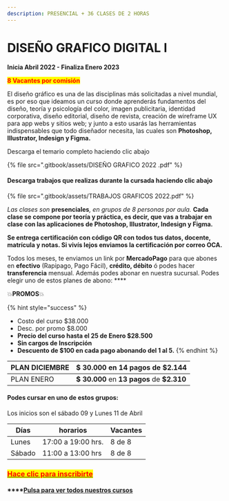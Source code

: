 ```yaml
---
description: PRESENCIAL + 36 CLASES DE 2 HORAS
---
```


# DISEÑO GRAFICO DIGITAL I

**Inicia Abril 2022 - Finaliza Enero 2023**&#x20;

<mark style="color:red;">**8 Vacantes por comisión**</mark>

El diseño gráfico es una de las disciplinas más solicitadas a nivel mundial, es por eso que ideamos un curso donde aprenderás fundamentos del diseño, teoría y psicología del color, imagen publicitaria, identidad corporativa, diseño editorial, diseño de revista, creación de wireframe UX para app webs y sitios web; y junto a esto usarás las herramientas indispensables que todo diseñador necesita, las cuales son **Photoshop, Illustrator,  Indesign y Figma.**

Descarga el temario completo haciendo clic abajo&#x20;

{% file src=".gitbook/assets/DISEÑO GRAFICO 2022 .pdf" %}

#### Descarga trabajos que realizas durante la cursada haciendo clic abajo

{% file src=".gitbook/assets/TRABAJOS GRAFICOS 2022.pdf" %}

_Las clases son_ **presenciales**_, en grupos de 8 personas por aula._ **Cada clase se compone por teoría y práctica, es decir, que vas a trabajar en clase con las aplicaciones de Photoshop, Illustrator, Indesign y Figma.**&#x20;

**Se entrega certificación con código QR con todos tus datos, docente, matrícula y notas. Si vivís lejos enviamos la certificación por correo OCA.**&#x20;

Todos los meses, te enviamos un link por **MercadoPago** para que abones en **efectivo** (Rapipago, Pago Fácil), **crédito, débito** ó podes hacer **transferencia** mensual. Además podes abonar en nuestra sucursal.  Podes elegir uno de estos planes de abono: ****&#x20;

💥**PROMOS**💥&#x20;

{% hint style="success" %}
* Costo del curso $38.000
* Desc. por promo $8.000
* **Precio del curso hasta el 25 de Enero  $28.500**
* **Sin cargos de Inscripción**
* **Descuento de $100 en cada pago abonando del 1 al 5.**&#x20;
{% endhint %}

| PLAN DICIEMBRE | **$ 30.000** en **14 pagos** de **$2.144**  |
| -------------- | ------------------------------------------- |
| PLAN ENERO     | **$ 30.000** en **13 pagos** de **$2.310**  |

#### Podes cursar en uno de estos grupos:

Los inicios son el sábado 09 y Lunes 11 de Abril

| Días    | horarios           | Vacantes |
| ------- | ------------------ | -------- |
| Lunes   | 17:00 a 19:00 hrs. | 8 de 8   |
| Sábado  | 11:00 a 13:00 hrs  | 8 de 8   |

### [<mark style="color:red;">Hace clic para inscribirte</mark>](http://wa.me/5491164622877?text=Me%20interesa%20el%20curso%20de%20Dise%C3%B1o%20Grafico)<mark style="color:red;"></mark>

#### ****[**Pulsa para ver** todos nuestros cursos](./)

